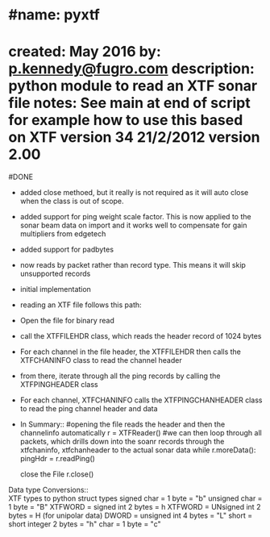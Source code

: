 #name:          pyxtf
=====================
created:       May 2016
by:            p.kennedy@fugro.com
description:   python module to read an XTF sonar file
notes:         See main at end of script for example how to use this
based on XTF version 34 21/2/2012
version 2.00
=============

#DONE
* added close methoed, but it really is not required as it will auto close when the class is out of scope.
* added support for ping weight scale factor.  This is now applied to the sonar beam data on import and it works well to compensate for gain multipliers from edgetech 
* added support for padbytes
* now reads by packet rather than record type.  This means it will skip unsupported records 
* initial implementation
* reading an XTF file follows this path:
* Open the file for binary read
* call the XTFFILEHDR class, which reads the header record of 1024 bytes
* For each channel in the file header, the XTFFILEHDR then calls the XTFCHANINFO class to read the channel header
* from there, iterate through all the ping records by calling the XTFPINGHEADER class
* For each channel, XTFCHANINFO calls the XTFPINGCHANHEADER class to read the ping channel header and data
* In Summary::
    #opening the file reads the header and then the channelinfo automatically
    r = XTFReader(<filename>)
    #we can then loop through all packets, which drills down into the soanr records through the xtfchaninfo, xtfchanheader to the actual sonar data 
        while r.moreData():
            pingHdr = r.readPing()
       
    close the File
    r.close()

Data type Conversions::     
    XTF types to python struct types
    signed char = 1 byte = "b"
    unsigned char = 1 byte = "B"
    XTFWORD = signed int 2 bytes = h
    XTFWORD = UNsigned int 2 bytes = H (for unipolar data)
    DWORD = unsigned int 4 bytes = "L"
    short = short integer 2 bytes = "h"
    char = 1 byte = "c"
